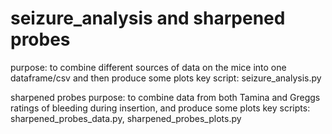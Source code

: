 # seizure_analysis and sharpened probes


purpose: to combine different sources of data on the mice into one dataframe/csv and then produce some plots
key script: seizure_analysis.py



sharpened probes
purpose: to combine data from both Tamina and Greggs ratings of bleeding during insertion, and produce some plots
key scripts: sharpened_probes_data.py, sharpened_probes_plots.py

